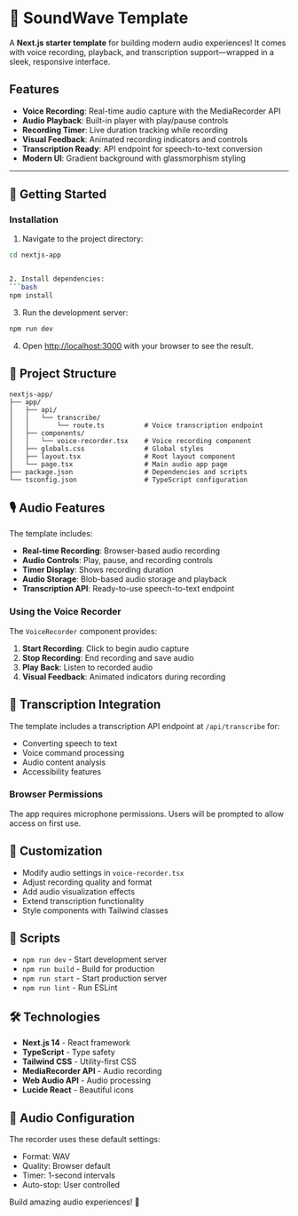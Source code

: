 # 🎵 SoundWave Template

A **Next.js starter template** for building modern audio experiences! It comes with voice recording, playback, and transcription support—wrapped in a sleek, responsive interface.

## Features

- **Voice Recording**: Real-time audio capture with the MediaRecorder API  
- **Audio Playback**: Built-in player with play/pause controls  
- **Recording Timer**: Live duration tracking while recording  
- **Visual Feedback**: Animated recording indicators and controls  
- **Transcription Ready**: API endpoint for speech-to-text conversion  
- **Modern UI**: Gradient background with glassmorphism styling  

---

## 🚀 Getting Started

### Installation

1. Navigate to the project directory:
```bash
cd nextjs-app


2. Install dependencies:
```bash
npm install
```

3. Run the development server:
```bash
npm run dev
```

4. Open [http://localhost:3000](http://localhost:3000) with your browser to see the result.

## 📁 Project Structure

```
nextjs-app/
├── app/
│   ├── api/
│   │   └── transcribe/
│   │       └── route.ts          # Voice transcription endpoint
│   ├── components/
│   │   └── voice-recorder.tsx    # Voice recording component
│   ├── globals.css               # Global styles
│   ├── layout.tsx                # Root layout component
│   └── page.tsx                  # Main audio app page
├── package.json                  # Dependencies and scripts
└── tsconfig.json                 # TypeScript configuration
```

## 🎙️ Audio Features

The template includes:

- **Real-time Recording**: Browser-based audio recording
- **Audio Controls**: Play, pause, and recording controls
- **Timer Display**: Shows recording duration
- **Audio Storage**: Blob-based audio storage and playback
- **Transcription API**: Ready-to-use speech-to-text endpoint

### Using the Voice Recorder



The `VoiceRecorder` component provides:

1. **Start Recording**: Click to begin audio capture
2. **Stop Recording**: End recording and save audio
3. **Play Back**: Listen to recorded audio
4. **Visual Feedback**: Animated indicators during recording

## 🤖 Transcription Integration

The template includes a transcription API endpoint at `/api/transcribe` for:

- Converting speech to text
- Voice command processing
- Audio content analysis
- Accessibility features

### Browser Permissions

The app requires microphone permissions. Users will be prompted to allow access on first use.

## 🎨 Customization

- Modify audio settings in `voice-recorder.tsx`
- Adjust recording quality and format
- Add audio visualization effects
- Extend transcription functionality
- Style components with Tailwind classes

## 📝 Scripts

- `npm run dev` - Start development server
- `npm run build` - Build for production
- `npm run start` - Start production server
- `npm run lint` - Run ESLint

## 🛠️ Technologies

- **Next.js 14** - React framework
- **TypeScript** - Type safety
- **Tailwind CSS** - Utility-first CSS
- **MediaRecorder API** - Audio recording
- **Web Audio API** - Audio processing
- **Lucide React** - Beautiful icons

## 🔧 Audio Configuration

The recorder uses these default settings:
- Format: WAV
- Quality: Browser default
- Timer: 1-second intervals
- Auto-stop: User controlled

Build amazing audio experiences! 🎵 
